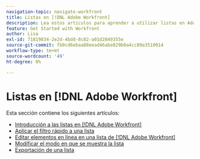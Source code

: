 ```yaml
---
navigation-topic: navigate-workfront
title: Listas en [!DNL Adobe Workfront]
description: Lea estos artículos para aprender a utilizar listas en Adobe Workfront.
feature: Get Started with Workfront
author: Lisa
exl-id: 71819834-2e2d-4bdd-8c82-a01d2849355e
source-git-commit: fb0cd6ebaa88eead46abe029b0a4cc89a3510014
workflow-type: tm+mt
source-wordcount: '49'
ht-degree: 0%

---
```


# Listas en [!DNL Adobe Workfront]

Esta sección contiene los siguientes artículos:

* [Introducción a las listas en [!DNL Adobe Workfront]](../../../workfront-basics/navigate-workfront/use-lists/view-items-in-a-list.md)
* [Aplicar el filtro rápido a una lista](../../../workfront-basics/navigate-workfront/use-lists/apply-quick-filter-list.md)
* [Editar elementos en línea en una lista de [!DNL Adobe Workfront]](../../../workfront-basics/navigate-workfront/use-lists/inline-edit-objects.md)
* [Modificar el modo en que se muestra la lista](../../../workfront-basics/navigate-workfront/use-lists/modify-list-display.md)
* [Exportación de una lista](../../../workfront-basics/navigate-workfront/use-lists/export-lists.md)
